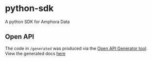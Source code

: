 # python-sdk
A python SDK for Amphora Data

## Open API

The code in `/generated` was produced via the [Open API Generator tool](https://github.com/OpenAPITools/openapi-generator). View the generated docs [here](generated/README.md)
